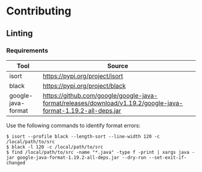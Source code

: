 # Contributing

## Linting

### Requirements

Tool | Source |
|---| ---|
| isort | https://pypi.org/project/isort |
| black | https://pypi.org/project/black |
| google-java-format | https://github.com/google/google-java-format/releases/download/v1.19.2/google-java-format-1.19.2-all-deps.jar |

Use the following commands to identify format errors:
```
$ isort --profile black --length-sort --line-width 120 -c /local/path/to/src
$ black -l 120 -c /local/path/to/src
$ find /local/path/to/src -name "*.java" -type f -print | xargs java -jar google-java-format-1.19.2-all-deps.jar --dry-run --set-exit-if-changed
```

